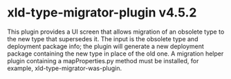 # xld-type-migrator-plugin v4.5.2

This plugin provides a UI screen that allows migration of an obsolete type to the new type that supersedes it.  The input is the obsolete type and deployment package info; the plugin will generate a new deployment package containing the new type in place of the old one.  A migration helper plugin containing a mapProperties.py method must be installed, for example, xld-type-migrator-was-plugin.

